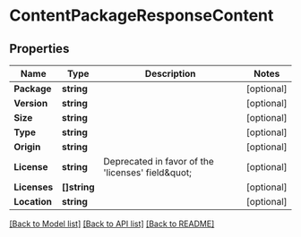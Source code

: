 # ContentPackageResponseContent

## Properties

Name | Type | Description | Notes
------------ | ------------- | ------------- | -------------
**Package** | **string** |  | [optional] 
**Version** | **string** |  | [optional] 
**Size** | **string** |  | [optional] 
**Type** | **string** |  | [optional] 
**Origin** | **string** |  | [optional] 
**License** | **string** | Deprecated in favor of the &#39;licenses&#39; field\&quot; | [optional] 
**Licenses** | **[]string** |  | [optional] 
**Location** | **string** |  | [optional] 

[[Back to Model list]](../README.md#documentation-for-models) [[Back to API list]](../README.md#documentation-for-api-endpoints) [[Back to README]](../README.md)


